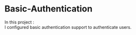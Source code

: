 # Basic-Authentication
In this project :  
I configured basic authentication support to authenticate users.  
